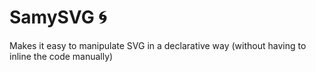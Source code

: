 # SamySVG :cyclone:

Makes it easy to manipulate SVG in a declarative way (without having to inline the code manually)

